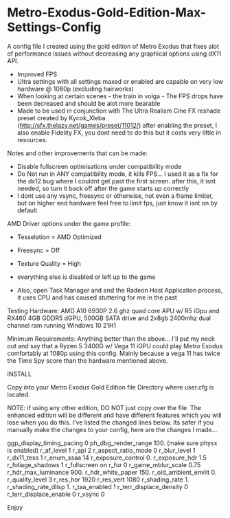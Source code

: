 # Metro-Exodus-Gold-Edition-Max-Settings-Config
A config file I created using the gold edition of Metro Exodus that fixes alot of performance issues without decreasing any graphical options using dX11 API.


- Improved FPS
- Ultra settings with all settings maxed or enabled are capable on very low hardware @ 1080p (excluding hairworks)
- When looking at certain scenes - the train in volga - The FPS drops have been decreased and should be alot more bearable
- Made to be used in conjunction with The Ultra Realism Cine FX reshade preset created by Kycok_Xleba (http://sfx.thelazy.net/games/preset/11012/) after enabling the preset, I also enable Fidelity FX, you dont need to do this but it costs very little in resources.

Notes and other improvements that can be made:
- Disable fullscreen optimisations under compatibility mode
- Do Not run in ANY compatibility mode, it kills FPS... I used it as a fix for the dx12 bug where I couldnt get past the first screen. after this, it isnt needed, so turn it back off after the game starts up correctly
- I dont use any vsync, freesync or otherwise, not even a frame limiter, but on higher end hardware feel free to limit fps, just know it isnt on by default

AMD Driver options under the game profile:
- Tesselation = AMD Optimized
- Freesync = Off
- Texture Quality = High
- everything else is disabled or left up to the game

- Also, open Task Manager and end the Radeon Host Application process, it uses CPU and has caused stuttering for me in the past


Testing Hardware:
AMD A10 6930P 2.6 ghz quad core APU w/ R5 iGpu and RX460 4GB GDDR5 dGPU, 500GB SATA drive and 2x8gb 2400mhz dual channel ram running Windows 10 21H1

Minimum Requirements:
Anything better than the above... I'll put my neck out and say that a Ryzen 5 3400G w/ Vega 11 iGPU could play Metro Exodus comfortably at 1080p using this config. Mainly because a vega 11 has twice the Time Spy score than the hardware mentioned above.


INSTALL

Copy into your Metro Exodus Gold Edition file Directory where user.cfg is located. 

NOTE: if using any other edition, DO NOT just copy over the file. The enhanced edition will be different and have different features which you will lose when you do this. I've listed the changed lines below. Its safer if you manually make the changes to your config, here are the changes I made...

ggp_display_timing_pacing 0
ph_dbg_render_range 100. (make sure physx is enabled)
r_af_level 1
r_api 2
r_aspect_ratio_mode 0
r_blur_level 1
r_dx11_tess 1
r_enum_ssaa 14
r_exposure_control 0.
r_exposure_hdr 1.5
r_foliage_shadows 1
r_fullscreen on
r_fur 0
r_game_mblur_scale 0.75
r_hdr_max_luminance 900.
r_hdr_white_paper 150.
r_old_ambient_envlit 0.
r_quality_level 3
r_res_hor 1920
r_res_vert 1080
r_shading_rate 1.
r_shading_rate_dlisp 1.
r_taa_enabled 1
r_terr_displace_density 0
r_terr_displace_enable 0
r_vsync 0


Enjoy
